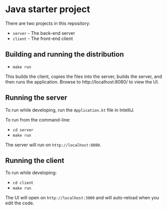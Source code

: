 # Java starter project #

There are two projects in this repository:

- `server` - The back-end server
- `client` - The front-end client

## Building and running the distribution ##

- `make run` 

This builds the client, copies the files into the server, builds the server, and then runs the application. Browse to
http://localhost:8080/ to view the UI.

## Running the server ##

To run while developing, run the `Application.kt` file in IntelliJ.

To run from the command-line:

- `cd server`
- `make run`

The server will run on `http://localhost:8080`.

## Running the client ##

To run while developing:

- `cd client`
- `make run`

The UI will open on `http://localhost:3000` and will auto-reload when you edit the code.
